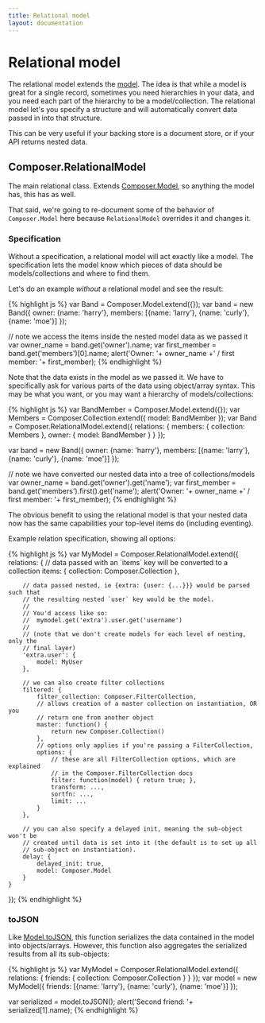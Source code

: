 ```yaml
---
title: Relational model
layout: documentation
---
```


# Relational model

The relational model extends the [model](/composer.js/docs/model). The idea is
that while a model is great for a single record, sometimes you need hierarchies
in your data, and you need each part of the hierarchy to be a model/collection.
The relational model let's you specify a structure and will automatically
convert data passed in into that structure.

This can be very useful if your backing store is a document store, or if your
API returns nested data.

## Composer.RelationalModel

The main relational class. Extends [Composer.Model](/composer.js/docs/model), so
anything the model has, this has as well.

That said, we're going to re-document some of the behavior of `Composer.Model`
here because `RelationalModel` overrides it and changes it.

### Specification

Without a specification, a relational model will act exactly like a model. The
specification lets the model know which pieces of data should be
models/collections and where to find them.

Let's do an example *without* a relational model and see the result:

{% highlight js %}
var Band = Composer.Model.extend({});
var band = new Band({
    owner: {name: 'harry'},
    members: [{name: 'larry'}, {name: 'curly'}, {name: 'moe'}]
});

// note we access the items inside the nested model data as we passed it
var owner_name = band.get('owner').name;
var first_member = band.get('members')[0].name;
alert('Owner: '+ owner_name +' / first member: '+ first_member);
{% endhighlight %}

Note that the data exists in the model as we passed it. We have to specifically
ask for various parts of the data using object/array syntax. This may be what
you want, or you may want a hierarchy of models/collections:

{% highlight js %}
var BandMember = Composer.Model.extend({});
var Members = Composer.Collection.extend({
    model: BandMember
});
var Band = Composer.RelationalModel.extend({
    relations: {
        members: {
            collection: Members
        },
        owner: {
            model: BandMember
        }
    }
});

var band = new Band({
    owner: {name: 'harry'},
    members: [{name: 'larry'}, {name: 'curly'}, {name: 'moe'}]
});

// note we have converted our nested data into a tree of collections/models
var owner_name = band.get('owner').get('name');
var first_member = band.get('members').first().get('name');
alert('Owner: '+ owner_name +' / first member: '+ first_member);
{% endhighlight %}

The obvious benefit to using the relational model is that your nested data now
has the same capabilities your top-level items do (including eventing).

Example relation specification, showing all options:

<div class="noeval">
{% highlight js %}
var MyModel = Composer.RelationalModel.extend({
    relations: {
        // data passed with an `items` key will be converted to a collection
        items: {
            collection: Composer.Collection
        },

        // data passed nested, ie {extra: {user: {...}}} would be parsed such that
        // the resulting nested `user` key would be the model.
        //
        // You'd access like so:
        //  mymodel.get('extra').user.get('username')
        //
        // (note that we don't create models for each level of nesting, only the
        // final layer)
        'extra.user': {
            model: MyUser
        },

        // we can also create filter collections
        filtered: {
            filter_collection: Composer.FilterCollection,
            // allows creation of a master collection on instantiation, OR you
            // return one from another object
            master: function() {
                return new Composer.Collection()
            },
            // options only applies if you're passing a FilterCollection, 
            options: {
                // these are all FilterCollection options, which are explained
                // in the Composer.FilterCollection docs
                filter: function(model) { return true; },
                transform: ...,
                sortfn: ...,
                limit: ...
            }
        },

        // you can also specify a delayed init, meaning the sub-object won't be
        // created until data is set into it (the default is to set up all
        // sub-object on instantiation).
        delay: {
            delayed_init: true,
            model: Composer.Model
        }
    }
});
{% endhighlight %}
</div>

### toJSON

Like [Model.toJSON](/composer.js/docs/model/#tojson), this function serializes
the data contained in the model into objects/arrays. However, this function also
aggregates the serialized results from all its sub-objects:

{% highlight js %}
var MyModel = Composer.RelationalModel.extend({
    relations: {
        friends: { collection: Composer.Collection }
    }
});
var model = new MyModel({
    friends: [{name: 'larry'}, {name: 'curly'}, {name: 'moe'}]
});

var serialized = model.toJSON();
alert('Second friend: '+ serialized[1].name);
{% endhighlight %}

